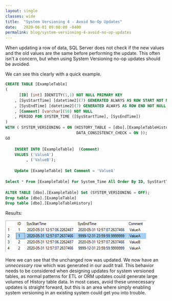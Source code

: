 ```yaml
---
layout: single
classes: wide
title:  "System Versioning 4 - Avoid No-Op Updates"
date:   2020-06-01 09:00:00 -0400
permalink: blog/system-versioning-4-avoid-no-op-updates
---
```


When updating a row of data, SQL Server does not check if the new values and the old values are the same before performing the update. This often isn't a concern, but when using System Versioning no-op updates should be avoided. 

We can see this clearly with a quick example.

``` sql
CREATE TABLE [ExampleTable]  
(   
      [ID] [int] IDENTITY(1,1) NOT NULL PRIMARY KEY  
    , [SysStartTime] [datetime2](7) GENERATED ALWAYS AS ROW START NOT NULL   
    , [SysEndTime] [datetime2](7) GENERATED ALWAYS AS ROW END NOT NULL   
    , [Comment] [varchar](50) NOT NULL
    , PERIOD FOR SYSTEM_TIME ([SysStartTime], [SysEndTime])   
)    
WITH ( SYSTEM_VERSIONING = ON (HISTORY_TABLE = [dbo].[ExampleTableHistory],
                               DATA_CONSISTENCY_CHECK = ON ));   
GO   

    INSERT INTO [ExampleTable]  (Comment)
    VALUES ('ValueA')
         , ('ValueB');  

    Update [ExampleTable] Set Comment = 'ValueA'

Select * From [ExampleTable] For System_Time All Order By ID, SysStartTime

ALTER TABLE [dbo].[ExampleTable] Set (SYSTEM_VERSIONING = OFF); 
Drop table [dbo].[ExampleTable]
Drop table [dbo].[ExampleTableHistory]
```

Results:

![](/images/2020/system-versioning-4/NoOpUpdate.png)

Here we can see that the unchanged row was updated. We now have an *unnecessary* row which was generated in our audit trail. This behavior needs to be considered when designing updates for system versioned tables, as normal patterns for ETL or ORM updates could generate large volumes of History table data. In most cases, avoid these unnecessary updates is straight forward, but this is an area where simply enabling system versioning in an existing system could get you into trouble.